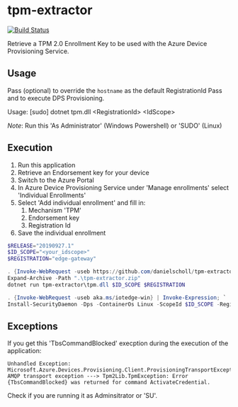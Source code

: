 # tpm-extractor

[![Build Status](https://dascholl.visualstudio.com/IoT/_apis/build/status/danielscholl.tpm-extractor?branchName=master)](https://dascholl.visualstudio.com/IoT/_build/latest?definitionId=50&branchName=master)

Retrieve a TPM 2.0 Enrollment Key to be used with the Azure Device Provisioning Service.

## Usage

Pass <RegistrationId> (optional) to override the `hostname` as the default RegistrationId
Pass <RegistrationId> and <IdScope> to execute DPS Provisioning.

Usage: [sudo] dotnet tpm.dll \<RegistrationId\> \<IdScope\> 

*Note*: Run this 'As Administrator' (Windows Powershell) or 'SUDO' (Linux)

## Execution

1. Run this application
2. Retrieve an Endorsement key for your device
3. Switch to the Azure Portal
4. In Azure Device Provisioning Service under 'Manage enrollments' select 'Individual Enrollments'
5. Select 'Add individual enrollment' and fill in:
    1. Mechanism 'TPM'
    2. Endorsement key
    3. Registration Id
6. Save the individual enrollment


```powershell
$RELEASE="20190927.1"
$ID_SCOPE="<your_idscope>"
$REGISTRATION="edge-gateway"

. {Invoke-WebRequest -useb https://github.com/danielscholl/tpm-extractor/releases/download/$RELEASE/build.zip -Outfile tpm-extractor.zip}
Expand-Archive -Path ".\tpm-extractor.zip"
dotnet run tpm-extractor\tpm.dll $ID_SCOPE $REGISTRATION

. {Invoke-WebRequest -useb aka.ms/iotedge-win} | Invoke-Expression; `
Install-SecurityDaemon -Dps -ContainerOs Linux -ScopeId $ID_SCOPE -RegistrationId $REGISTRATION_ID
```

## Exceptions

If you get this 'TbsCommandBlocked' execption during the execution of the application:

    Unhandled Exception: Microsoft.Azure.Devices.Provisioning.Client.ProvisioningTransportException: AMQP transport exception ---> Tpm2Lib.TpmException: Error {TbsCommandBlocked} was returned for command ActivateCredential.

Check if you are running it as Adminsitrator or 'SU'.

